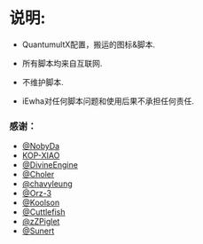 # 说明:
- QuantumultX配置，搬运的图标&脚本.

- 所有脚本均来自互联网.

- 不维护脚本.

- iEwha对任何脚本问题和使用后果不承担任何责任.

### 感谢：
 * [@NobyDa](https://github.com/NobyDa/Script/tree/master) 
 * [KOP-XIAO](https://github.com/KOP-XIAO/QuantumultX)
 * [@DivineEngine](https://github.com/DivineEngine/Profiles/tree/master)
 * [@Choler](https://github.com/Choler/Surge)
 * [@chavyleung](https://github.com/chavyleung)
 * [@Orz-3](https://github.com/Orz-3)
 * [@Koolson](https://github.com/Koolson/Qure)
 * [@Cuttlefish](https://github.com/ddgksf2013/Cuttlefish)
 * [@zZPiglet](https://github.com/zZPiglet/Task/tree/master)
 * [@Sunert](https://github.com/Sunert/Script/tree/master)
 

